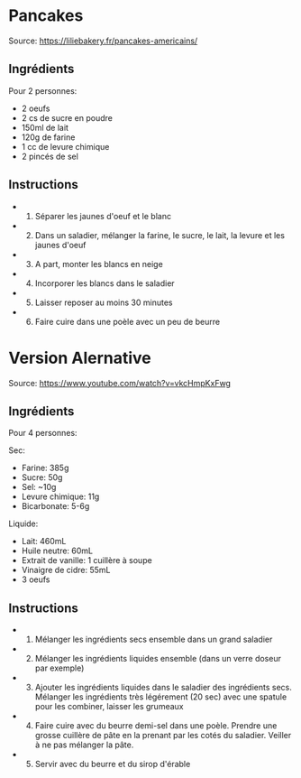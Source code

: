# Pancakes

Source: https://liliebakery.fr/pancakes-americains/

## Ingrédients

Pour 2 personnes:
- 2 oeufs
- 2 cs de sucre en poudre
- 150ml de lait
- 120g de farine
- 1 cc de levure chimique
- 2 pincés de sel

## Instructions

- 1. Séparer les jaunes d'oeuf et le blanc
- 2. Dans un saladier, mélanger la farine, le sucre, le lait, la levure et les jaunes d'oeuf
- 3. A part, monter les blancs en neige
- 4. Incorporer les blancs dans le saladier
- 5. Laisser reposer au moins 30 minutes
- 6. Faire cuire dans une poèle avec un peu de beurre


# Version Alernative 

Source: https://www.youtube.com/watch?v=vkcHmpKxFwg

## Ingrédients

Pour 4 personnes:

Sec:
- Farine: 385g
- Sucre: 50g
- Sel: ~10g
- Levure chimique: 11g
- Bicarbonate: 5-6g
  
Liquide:
- Lait: 460mL
- Huile neutre: 60mL
- Extrait de vanille: 1 cuillère à soupe
- Vinaigre de cidre: 55mL
- 3 oeufs

## Instructions

- 1. Mélanger les ingrédients secs ensemble dans un grand saladier
- 2. Mélanger les ingrédients liquides ensemble (dans un verre doseur par exemple)
- 3. Ajouter les ingrédients liquides dans le saladier des ingrédients secs. Mélanger les ingrédients très légérement (20 sec) avec une spatule pour les combiner, laisser les grumeaux
- 4. Faire cuire avec du beurre demi-sel dans une poèle. Prendre une grosse cuillère de pâte en la prenant par les cotés du saladier. Veiller à ne pas mélanger la pâte.
- 5. Servir avec du beurre et du sirop d'érable
